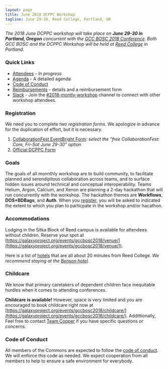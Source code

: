 ```yaml
---
layout: page
title: June 2018 DCPPC Workshop 
tagline: June 29-30, Reed College, Portland, OR
---
```


_The 2018 June DCPPC workshop will take place on **June 29-30 in Portland, Oregon** 
concurrent with the [GCC BOSC 2018 Conference](https://gccbosc2018.sched.com/). Both
GCC BOSC and the DCPPC Workshop will be held at [Reed College](http://www.reed.edu/)
in Portland._

### Quick Links

- [Attendees](./attendees.md) - _In progress_
- [Agenda](./agenda.md) - A detailed agenda
- [Code of Conduct](https://github.com/dcppc/dcppc-workshops/blob/master/CODE_OF_CONDUCT.md)
- [Reimbursements](./reimbursements) - details and a reimbursement form
- [Slack](https://nih-dcppc.slack.com/messages/CAMLGP27N/convo/GANQFSGAD-1528381202.000599/) - Join the [#2018-montly-workshop](https://nih-dcppc.slack.com/messages/CAMLGP27N/convo/GANQFSGAD-1528381202.000599/) channel to connect with other workshop attendees. 

### Registration

We need you to complete _two registration forms_. We apologize in advance for the duplication of effort, but it is necessary. 


1. [CollaborationFest EventBright Form](https://www.eventbrite.com/e/gccbosc-2018-registration-43175078823#tickets): _select the "free CollaborationFest: Core, Fri-Sat June 29-30" option_
1. [Official DCPPC Form](https://ti.to/dcppc/june-data-commons-workshop) 

### Goals

The goals of all monnthly workshop are to build community, to facilitate planned and serendipitous collaboration across teams, and to surface hidden issues around technical and conceptual interoperability. Teams Helium, Argon, Calcium, and Xenon are planning a 2-day hackathon that will run concurrently with the workshop. The hackathon themes are **Workflows**, **DOS+BDBags**, and **Auth**. When you [register](https://ti.to/dcppc/june-data-commons-workshop), you will be asked to indicated the extent to which you plan to particpate in the workshop and/or hacathon.

### Accommodations

Lodging in the Sitka Block of Reed campus is available for attendees without children. Reserve your spot at [https://galaxyproject.org/events/gccbosc2018/venue/](https://galaxyproject.org/events/gccbosc2018/venue/]).

Here is a list of [hotels](https://www.reed.edu/accommodations.html) that are all about 20 minutes from Reed College. _We recommend staying at the [Benson hotel](http://www.bensonhotel.com/)._

### Childcare

We know that primary caretakers of dependent children face inequitable hurdles when it comes to attending conferences. 

**Childcare is available!** However, space is very limited and you are encouraged to book childcare right now at [https://galaxyproject.org/events/gccbosc2018/childcare/](https://galaxyproject.org/events/gccbosc2018/childcare/).
Addittionally, Feel free to contact 
[Team Copper](mailto:commons@dib-lab.groups.io) if you have specific questions or concerns. 

### Code of Conduct

All members of the Commons are expected to follow the [code of conduct](https://github.com/dcppc/dcppc-workshops/blob/master/CODE_OF_CONDUCT.md). 
We will enforce this code as needed. We expect cooperation from all members to help to ensure a safe environment for everybody.

